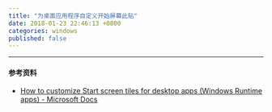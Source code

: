 ```yaml
---
title: "为桌面应用程序自定义开始屏幕此贴"
date: 2018-01-23 22:46:13 +0800
categories: windows
published: false
---
```


---

#### 参考资料

- [How to customize Start screen tiles for desktop apps (Windows Runtime apps) - Microsoft Docs](https://docs.microsoft.com/en-us/previous-versions/windows/apps/dn449733(v=win.10))
